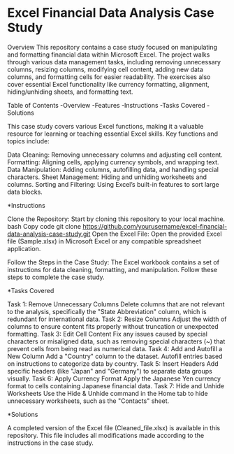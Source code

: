 # Excel Financial Data Analysis Case Study
Overview
This repository contains a case study focused on manipulating and formatting financial data within Microsoft Excel. The project walks through various data management tasks, including removing unnecessary columns, resizing columns, modifying cell content, adding new data columns, and formatting cells for easier readability. The exercises also cover essential Excel functionality like currency formatting, alignment, hiding/unhiding sheets, and formatting text.

Table of Contents
-Overview
-Features
-Instructions
-Tasks Covered
-Solutions

This case study covers various Excel functions, making it a valuable resource for learning or teaching essential Excel skills. Key functions and topics include:

Data Cleaning: Removing unnecessary columns and adjusting cell content.
Formatting: Aligning cells, applying currency symbols, and wrapping text.
Data Manipulation: Adding columns, autofilling data, and handling special characters.
Sheet Management: Hiding and unhiding worksheets and columns.
Sorting and Filtering: Using Excel’s built-in features to sort large data blocks.

*Instructions

Clone the Repository: Start by cloning this repository to your local machine.
bash
Copy code
git clone https://github.com/yourusername/excel-financial-data-analysis-case-study.git
Open the Excel File: Open the provided Excel file (Sample.xlsx) in Microsoft Excel or any compatible spreadsheet application.

Follow the Steps in the Case Study: The Excel workbook contains a set of instructions for data cleaning, formatting, and manipulation. Follow these steps to complete the case study.

*Tasks Covered

Task 1: Remove Unnecessary Columns
Delete columns that are not relevant to the analysis, specifically the "State Abbreviation" column, which is redundant for international data.
Task 2: Resize Columns
Adjust the width of columns to ensure content fits properly without truncation or unexpected formatting.
Task 3: Edit Cell Content
Fix any issues caused by special characters or misaligned data, such as removing special characters (~) that prevent cells from being read as numerical data.
Task 4: Add and Autofill a New Column
Add a "Country" column to the dataset. Autofill entries based on instructions to categorize data by country.
Task 5: Insert Headers
Add specific headers (like "Japan" and "Germany") to separate data groups visually.
Task 6: Apply Currency Format
Apply the Japanese Yen currency format to cells containing Japanese financial data.
Task 7: Hide and Unhide Worksheets
Use the Hide & Unhide command in the Home tab to hide unnecessary worksheets, such as the "Contacts" sheet.

*Solutions

A completed version of the Excel file (Cleaned_file.xlsx) is available in this repository. This file includes all modifications made according to the instructions in the case study.
